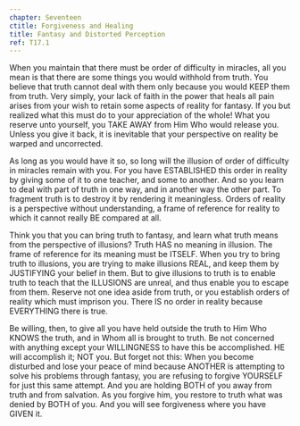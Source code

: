 ```yaml
---
chapter: Seventeen
ctitle: Forgiveness and Healing
title: Fantasy and Distorted Perception
ref: T17.1
---
```


When you maintain that there must be order of difficulty in miracles,
all you mean is that there are some things you would withhold from
truth. You believe that truth cannot deal with them
only because you would KEEP them from truth. Very simply, your lack of
faith in the power that heals all pain arises from your wish to retain
some aspects of reality for fantasy. If you but realized what this must
do to your appreciation of the whole! What you reserve unto yourself,
you TAKE AWAY from Him Who would release you. Unless you give it back,
it is inevitable that your perspective on reality be warped and
uncorrected.

As long as you would have it so, so long will the illusion of order of
difficulty in miracles remain with you. For you have ESTABLISHED this
order in reality by giving some of it to one teacher, and some to
another. And so you learn to deal with part of truth in one way, and in
another way the other part. To fragment truth is to destroy it by
rendering it meaningless. Orders of reality is a perspective without
understanding, a frame of reference for reality to which it cannot
really BE compared at all.

Think you that you can bring truth to fantasy, and learn what truth
means from the perspective of illusions? Truth HAS no meaning in
illusion. The frame of reference for its meaning must be ITSELF. When
you try to bring truth to illusions, you are trying to make illusions
REAL, and keep them by JUSTIFYING your belief in them. But to give
illusions to truth is to enable truth to teach that the ILLUSIONS are
unreal, and thus enable you to escape from them. Reserve not one idea
aside from truth, or you establish orders of reality which must imprison
you. There IS no order in reality because EVERYTHING there is true.

Be willing, then, to give all you have held outside the truth to Him Who
KNOWS the truth, and in Whom all is brought to truth. Be not concerned
with anything except your WILLINGNESS to have this be accomplished. HE
will accomplish it; NOT you. But forget not this: When you become
disturbed and lose your peace of mind because ANOTHER is attempting to
solve his problems through fantasy, you are refusing to forgive YOURSELF
for just this same attempt. And you are holding BOTH of you away from
truth and from salvation. As you forgive him, you restore to truth what
was denied by BOTH of you. And you will see forgiveness where you have
GIVEN it.

